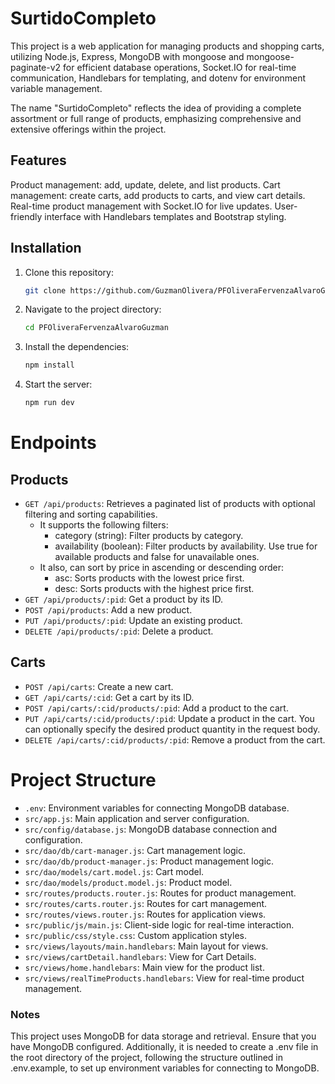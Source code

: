 # SurtidoCompleto

This project is a web application for managing products and shopping carts, utilizing Node.js, Express, MongoDB with mongoose and mongoose-paginate-v2 for efficient database operations, Socket.IO for real-time communication, Handlebars for templating, and dotenv for environment variable management.

The name "SurtidoCompleto" reflects the idea of providing a complete assortment or full range of products, emphasizing comprehensive and extensive offerings within the project.

## Features

Product management: add, update, delete, and list products.
Cart management: create carts, add products to carts, and view cart details.
Real-time product management with Socket.IO for live updates.
User-friendly interface with Handlebars templates and Bootstrap styling.

## Installation

1. Clone this repository:
   ```bash
   git clone https://github.com/GuzmanOlivera/PFOliveraFervenzaAlvaroGuzman.git
   ```

2. Navigate to the project directory:

   ```bash
   cd PFOliveraFervenzaAlvaroGuzman
   ```

3. Install the dependencies:

   ```bash
   npm install
   ```

4. Start the server:

   ```bash
   npm run dev
   ```

# Endpoints

## Products

- `GET /api/products`: Retrieves a paginated list of products with optional filtering and sorting capabilities.
  - It supports the following filters:
    - category (string): Filter products by category.
    - availability (boolean): Filter products by availability. Use true for available products and false for unavailable ones.
  - It also, can sort by price in ascending or descending order:
    -  asc: Sorts products with the lowest price first. 
    -  desc: Sorts products with the highest price first.
- `GET /api/products/:pid`: Get a product by its ID.
- `POST /api/products`: Add a new product.
- `PUT /api/products/:pid`: Update an existing product.
- `DELETE /api/products/:pid`: Delete a product.

## Carts

- `POST /api/carts`: Create a new cart.
- `GET /api/carts/:cid`: Get a cart by its ID.
- `POST /api/carts/:cid/products/:pid`: Add a product to the cart.
- `PUT /api/carts/:cid/products/:pid`: Update a product in the cart. You can optionally specify the desired product quantity in the request body.
- `DELETE /api/carts/:cid/products/:pid`: Remove a product from the cart.

# Project Structure

- `.env`: Environment variables for connecting MongoDB database.
- `src/app.js`: Main application and server configuration.
- `src/config/database.js`: MongoDB database connection and configuration.
- `src/dao/db/cart-manager.js`: Cart management logic.
- `src/dao/db/product-manager.js`: Product management logic.
- `src/dao/models/cart.model.js`: Cart model.
- `src/dao/models/product.model.js`: Product model.
- `src/routes/products.router.js`: Routes for product management.
- `src/routes/carts.router.js`: Routes for cart management.
- `src/routes/views.router.js`: Routes for application views.
- `src/public/js/main.js`: Client-side logic for real-time interaction.
- `src/public/css/style.css`: Custom application styles.
- `src/views/layouts/main.handlebars`: Main layout for views.
- `src/views/cartDetail.handlebars`: View for Cart Details.
- `src/views/home.handlebars`: Main view for the product list.
- `src/views/realTimeProducts.handlebars`: View for real-time product management.

### Notes

This project uses MongoDB for data storage and retrieval. Ensure that you have MongoDB configured. Additionally, it is needed to create a .env file in the root directory of the project, following the structure outlined in .env.example, to set up environment variables for connecting to MongoDB.